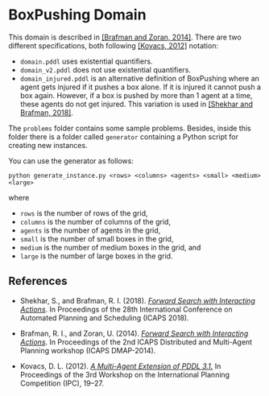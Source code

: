 # BoxPushing Domain
This domain is described in [[Brafman and Zoran, 2014]](#ref-brafman-zoran). There are two different specifications, both following [[Kovacs, 2012]](#ref-kovacs) notation:

* `domain.pddl` uses existential quantifiers.
* `domain_v2.pddl` does not use existential quantifiers.
* `domain_injured.pddl` is an alternative definition of BoxPushing where an agent gets injured if it pushes a box alone. If it is injured it cannot push a box again. However, if a box is pushed by more than 1 agent at a time, these agents do not get injured. This variation is used in [[Shekhar and Brafman, 2018]](#ref-shekhar-brafman).

The `problems` folder contains some sample problems. Besides, inside this folder there is a folder called `generator` containing a Python script for creating new instances.

You can use the generator as follows:

```
python generate_instance.py <rows> <columns> <agents> <small> <medium> <large>
```

where

* `rows` is the number of rows of the grid,
* `columns` is the number of columns of the grid,
* `agents` is the number of agents in the grid,
* `small` is the number of small boxes in the grid,
* `medium` is the number of medium boxes in the grid, and
* `large` is the number of large boxes in the grid.

## References

* <a name="ref-shekhar-brafman">Shekhar, S., and Brafman, R. I. (2018).</a> [_Forward Search with Interacting Actions_](https://www.aaai.org/ocs/index.php/ICAPS/ICAPS18/paper/view/17742/16983). In Proceedings of the 28th International Conference on Automated Planning and Scheduling (ICAPS 2018).

* <a name="ref-brafman-zoran">Brafman, R. I., and Zoran, U. (2014).</a> [_Forward Search with Interacting Actions_](http://icaps14.icaps-conference.org/proceedings/dmap/DMAP_proceedings.pdf). In Proceedings of the 2nd ICAPS Distributed and Multi-Agent Planning workshop (ICAPS DMAP-2014).

* <a name="ref-kovacs">Kovacs, D. L. (2012).</a> [_A Multi-Agent Extension of PDDL 3.1._](http://www.r3-cop.eu/wp-content/uploads/2013/01/A-Multy-Agent-Extension-of-PDDL3.1.pdf) In Proceedings of the 3rd Workshop on the International Planning Competition (IPC), 19–27.
